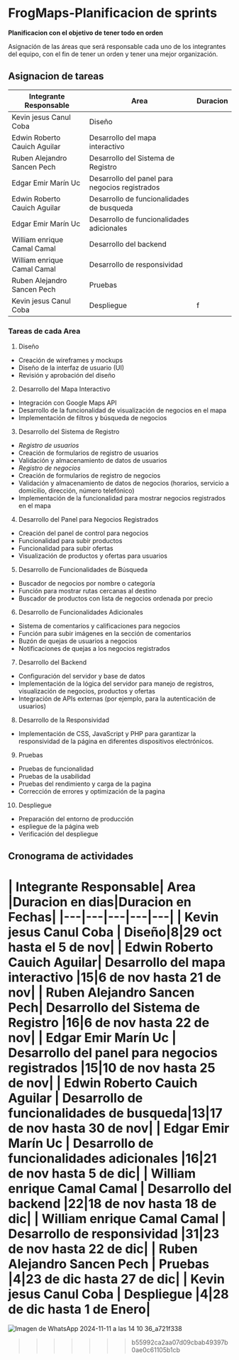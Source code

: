 # FrogMaps-Planificacion de sprints
**Planificacion con el objetivo de tener todo en orden**

Asignación de las áreas que será responsable cada uno de los integrantes del equipo, con el fin de tener un orden y tener una mejor organización.

## Asignacion de tareas

| Integrante Responsable| Area |Duracion |
|---|---|---|
| Kevin jesus Canul Coba | Diseño | | 
| Edwin Roberto Cauich Aguilar| Desarrollo del mapa interactivo || 
| Ruben Alejandro Sancen Pech| Desarrollo del Sistema de Registro | | 
| Edgar Emir Marín Uc | Desarrollo del panel para negocios registrados | | 
| Edwin Roberto Cauich Aguilar | Desarrollo de funcionalidades de busqueda| | 
| Edgar Emir Marín Uc | Desarrollo de funcionalidades adicionales | | 
| William enrique Camal Camal | Desarrollo del backend | | 
| William enrique Camal Camal | Desarrollo de responsividad  || 
| Ruben Alejandro Sancen Pech | Pruebas | | 
| Kevin jesus Canul Coba | Despliegue |f| 

### Tareas de cada Area
1.	Diseño
* Creación de wireframes y mockups
* Diseño de la interfaz de usuario (UI)
* Revisión y aprobación del diseño
2.	Desarrollo del Mapa Interactivo
* Integración con Google Maps API
* Desarrollo de la funcionalidad de visualización de negocios en el mapa
* Implementación de filtros y búsqueda de negocios
3.	Desarrollo del Sistema de Registro
* *Registro de usuarios*
*  Creación de formularios de registro de usuarios
* Validación y almacenamiento de datos de usuarios
* *Registro de negocios*
* Creación de formularios de registro de negocios
* Validación y almacenamiento de datos de negocios (horarios, servicio a domicilio, dirección, número telefónico)
* Implementación de la funcionalidad para mostrar negocios registrados en el mapa
4.	Desarrollo del Panel para Negocios Registrados
* Creación del panel de control para negocios
* Funcionalidad para subir productos
* Funcionalidad para subir ofertas
* Visualización de productos y ofertas para usuarios
5.	Desarrollo de Funcionalidades de Búsqueda
* Buscador de negocios por nombre o categoría
* Función para mostrar rutas cercanas al destino
* Buscador de productos con lista de negocios ordenada por precio
6.	Desarrollo de Funcionalidades Adicionales
* Sistema de comentarios y calificaciones para negocios
* Función para subir imágenes en la sección de comentarios
* Buzón de quejas de usuarios a negocios
* Notificaciones de quejas a los negocios registrados
7.	Desarrollo del Backend
* Configuración del servidor y base de datos
* Implementación de la lógica del servidor para manejo de registros, visualización de negocios, productos y ofertas
* Integración de APIs externas (por ejemplo, para la autenticación de usuarios)
8.	Desarrollo de la Responsividad
* Implementación de CSS, JavaScript y PHP para garantizar la responsividad de la página en diferentes dispositivos electrónicos.
9.	Pruebas
* Pruebas de funcionalidad
* Pruebas de la usabilidad
* Pruebas del rendimiento y carga de la pagina
* Corrección de errores y optimización de la pagina
10.	Despliegue
* Preparación del entorno de producción
* espliegue de la página web
* Verificación del despliegue

## Cronograma de actividades

| Integrante Responsable| Area |Duracion en dias|Duracion en Fechas|
|---|---|---|---|---|
| Kevin jesus Canul Coba | Diseño|8|29 oct hasta el 5 de nov|
| Edwin Roberto Cauich Aguilar| Desarrollo del mapa interactivo |15|6 de nov hasta 21 de nov|
| Ruben Alejandro Sancen Pech| Desarrollo del Sistema de Registro |16|6 de nov hasta 22 de nov|
| Edgar Emir Marín Uc | Desarrollo del panel para negocios registrados |15|10 de nov hasta 25 de nov|
| Edwin Roberto Cauich Aguilar | Desarrollo de funcionalidades de busqueda|13|17 de nov hasta 30 de nov|
| Edgar Emir Marín Uc | Desarrollo de funcionalidades adicionales |16|21 de nov hasta 5 de dic|
| William enrique Camal Camal | Desarrollo del backend |22|18 de nov hasta 18 de dic|
| William enrique Camal Camal | Desarrollo de responsividad  |31|23 de nov hasta 22 de dic|
| Ruben Alejandro Sancen Pech | Pruebas |4|23 de dic hasta 27 de dic|
| Kevin jesus Canul Coba | Despliegue |4|28 de dic hasta 1 de Enero|
=======
![Imagen de WhatsApp 2024-11-11 a las 14 10 36_a721f338](https://github.com/user-attachments/assets/bc34326c-a961-4c1a-8f5e-eabfad6c8854)

>>>>>>> b55992ca2aa07d09cbab49397b0ae0c61105b1cb
